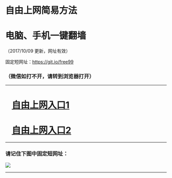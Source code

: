 ﻿# 自由上网简易方法

# 电脑、手机一键翻墙

（2017/10/09 更新，网址有效）

固定短网址：https://git.io/free99

### （微信如打不开，请转到浏览器打开）


***





# &nbsp;&nbsp; <a href="http://ft603312606.fwq-tz-1001.info/fwqtz01.html?t=100900128216 " target="_blank">自由上网入口1</a>
# &nbsp;&nbsp; <a href="http://ft1933114772.fwq-tz-1002.info/fwqtz02.html?t=100900122991 " target="_blank">自由上网入口2</a>
***

### 请记住下图中固定短网址：

<img src="https://s3-us-west-2.amazonaws.com/fwq-1001/yjfq-20170905okok.png" /> 


***

